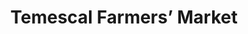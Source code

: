 ---
title: Temescal Farmers’ Market
description: ''
image: ''
suite_number: "5300"
street: Claremont Ave
county: ''
city: Oakland
state: CA
zipcode:
country: USA
map_link: https://maps.google.com/maps?q=5300%20Claremont%20Ave,%20Oakland
operating_hours: 'Sun: 9AM–1PM'
available: true
order: 5
---